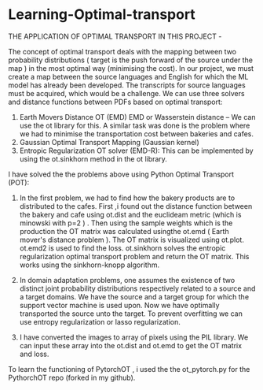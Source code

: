# Learning-Optimal-transport

THE APPLICATION OF OPTIMAL TRANSPORT IN THIS PROJECT -

The concept of optimal transport deals with the mapping between two probability distributions ( target is the push forward of the source under the map ) in the most optimal way (minimising the cost). In our project, we must create a map between the source languages and English for which the ML model has already been developed.
The transcripts for source languages must be acquired, which would be a challenge.
We can use three solvers and distance functions between PDFs based on optimal transport: 
1.	Earth Movers Distance OT (EMD) EMD or Wasserstein distance – 
   We can use the ot library for this. A similar task was done is the problem where we had to minimise the transportation cost between bakeries and cafes.
2.	Gaussian Optimal Transport Mapping (Gaussian kernel) 
3.	Entropic Regularization OT solver (EMD-R): 
    This can be implemented by using the ot.sinkhorn method in the ot library.
    
I have solved the the problems above using Python Optimal Transport (POT):

1. In the first problem, we had to find how the bakery products are to distributed to the cafes. First ,i found out the distance function 
   between the bakery and cafe using ot.dist and the euclideam metric (which is minowski with p=2 ) . Then using the sample weights which is the production 
   the OT matrix was calculated usingthe ot.emd ( Earth mover's distance problem ). The OT matrix is visualized using ot.plot. ot.emd2 is used to find the loss.
   ot.sinkhorn solves the entropic regularization optimal transport problem and return the OT matrix. This works using the sinkhorn-knopp algorithm.
   
2. In domain adaptation problems, one assumes the existence of two distinct joint probability distributions respectively related to a source
   and a target domains. We have the source and a target group for which the support vector machine is used upon.
   Now we have optimally transported the source unto the target. To prevent overfitting we can use entropy regularization or lasso regularization.
   
3. I have converted the images to array of pixels using the PIL library. We can input these array into the ot.dist and ot.emd to get the OT matrix and loss.

To learn the functioning of PytorchOT , i used the the ot_pytorch.py for the PythorchOT repo (forked in my github).
   
